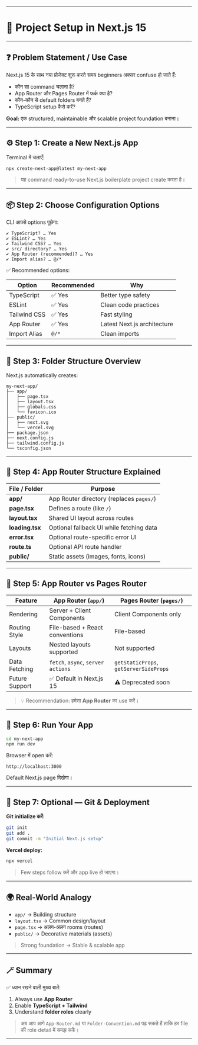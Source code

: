 
---

# 📘 Project Setup in Next.js 15

---

## ❓ Problem Statement / Use Case

Next.js 15 के साथ नया प्रोजेक्ट शुरू करते समय beginners अक्सर confuse हो जाते हैं:

* कौन सा command चलाना है?
* App Router और Pages Router में फर्क क्या है?
* कौन-कौन से default folders बनते हैं?
* TypeScript setup कैसे करें?

**Goal:** एक structured, maintainable और scalable project foundation बनाना।

---

## ⚙️ Step 1: Create a New Next.js App

Terminal में चलाएँ:

```bash
npx create-next-app@latest my-next-app
```

> यह command ready-to-use Next.js boilerplate project create करता है।

---

## 📦 Step 2: Choose Configuration Options

CLI आपसे options पूछेगा:

```
✔ TypeScript? … Yes
✔ ESLint? … Yes
✔ Tailwind CSS? … Yes
✔ src/ directory? … Yes
✔ App Router (recommended)? … Yes
✔ Import alias? … @/*
```

✅ Recommended options:

| Option       | Recommended | Why                         |
| ------------ | ----------- | --------------------------- |
| TypeScript   | ✅ Yes       | Better type safety          |
| ESLint       | ✅ Yes       | Clean code practices        |
| Tailwind CSS | ✅ Yes       | Fast styling                |
| App Router   | ✅ Yes       | Latest Next.js architecture |
| Import Alias | `@/*`       | Clean imports               |

---

## 📂 Step 3: Folder Structure Overview

Next.js automatically creates:

```
my-next-app/
├── app/
│   ├── page.tsx
│   ├── layout.tsx
│   ├── globals.css
│   └── favicon.ico
├── public/
│   ├── next.svg
│   └── vercel.svg
├── package.json
├── next.config.js
├── tailwind.config.js
└── tsconfig.json
```

---

## 🧩 Step 4: App Router Structure Explained

| File / Folder   | Purpose                                  |
| --------------- | ---------------------------------------- |
| **app/**        | App Router directory (replaces `pages/`) |
| **page.tsx**    | Defines a route (like `/`)               |
| **layout.tsx**  | Shared UI layout across routes           |
| **loading.tsx** | Optional fallback UI while fetching data |
| **error.tsx**   | Optional route-specific error UI         |
| **route.ts**    | Optional API route handler               |
| **public/**     | Static assets (images, fonts, icons)     |

---

## 🧠 Step 5: App Router vs Pages Router

| Feature        | App Router (`app/`)                | Pages Router (`pages/`)                |
| -------------- | ---------------------------------- | -------------------------------------- |
| Rendering      | Server + Client Components         | Client Components only                 |
| Routing Style  | File-based + React conventions     | File-based                             |
| Layouts        | Nested layouts supported           | Not supported                          |
| Data Fetching  | `fetch`, `async`, `server actions` | `getStaticProps`, `getServerSideProps` |
| Future Support | ✅ Default in Next.js 15            | ⚠️ Deprecated soon                     |

> 💡 Recommendation: हमेशा **App Router** का use करें।

---

## 🎨 Step 6: Run Your App

```bash
cd my-next-app
npm run dev
```

Browser में open करें:

```
http://localhost:3000
```

Default Next.js page दिखेगा।

---

## 🧠 Step 7: Optional — Git & Deployment

**Git initialize करें:**

```bash
git init
git add .
git commit -m "Initial Next.js setup"
```

**Vercel deploy:**

```bash
npx vercel
```

> Few steps follow करें और app live हो जाएगा।

---

## 🌍 Real-World Analogy

* `app/` → Building structure
* `layout.tsx` → Common design/layout
* `page.tsx` → अलग-अलग rooms (routes)
* `public/` → Decorative materials (assets)

> Strong foundation → Stable & scalable app

---

## 🪄 Summary

✅ ध्यान रखने वाली मुख्य बातें:

1. Always use **App Router**
2. Enable **TypeScript + Tailwind**
3. Understand **folder roles** clearly

> अब आप आगे `App-Router.md` या `Folder-Convention.md` पढ़ सकते हैं ताकि हर file की role detail में समझ सकें।

---

